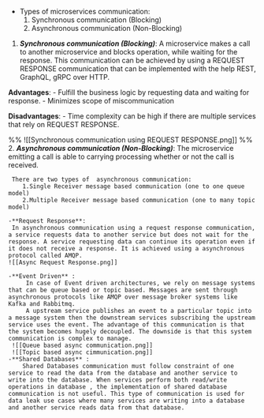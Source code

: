 - Types of microservices communication:
	1. Synchronous communication (Blocking)
	2. Asynchronous communication (Non-Blocking)
1. ***Synchronous communication (Blocking)***:
	 A microservice makes a call to another microservice and blocks operation, while waiting for the response. This communication can be achieved by using a REQUEST RESPONSE communication that can be implemented with the help REST, GraphQL, gRPC over HTTP.
	 
 **Advantages**:
	 - Fulfill the business logic by requesting data and waiting for response.
	 - Minimizes scope of miscommunication
	 
 **Disadvantages**:
	- Time complexity can be high if there are multiple services that rely on REQUEST RESPONSE.

%% ![[Synchronous communication using REQUEST RESPONSE.png]] %%
2. ***Asynchronous communication (Non-Blocking)***:
	 The microservice emitting a call is able to carrying processing whether or not the call is received.
	 
	 There are two types of  asynchronous communication:
		1.Single Receiver message based communication (one to one queue model)
		2.Multiple Receiver message based communication (one to many topic model)
	 
	-**Request Response**: 
	 In asynchronous communication using a request response communication, a service requests data to another service but does not wait for the response. A service requesting data can continue its operation even if it does not receive a response. It is achieved using a asynchronous protocol called AMQP.
	![[Async Request Response.png]]
	 
	-**Event Driven** : 
		 In case of Event driven architectures, we rely on message systems that can be queue based or topic based. Messages are sent through asynchronous protocols like AMQP over message broker systems like Kafka and Rabbitmq.
		 A upstream service publishes an event to a particular topic into a message system then the downstream services subscribing the upstream service uses the event. The advantage of this communication is that the system becomes hugely decoupled. The downside is that this system communication is complex to manage.
	 ![[Queue based async communication.png]]
	 ![[Topic based async cimmunication.png]]
	-**Shared Databases** : 
	    Shared Databases communication must follow constraint of one service to read the data from the database and another service to write into the database. When services perform both read/write operations in database , the implementation of shared database communication is not useful. This type of communication is used for data leak use cases where many services are writing into a database and another service reads data from that database. 
